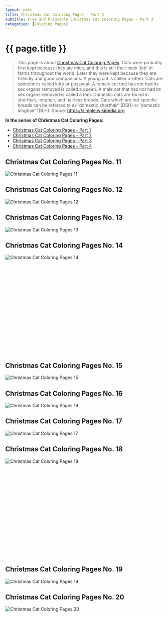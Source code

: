 ```yaml
---
layout: post
title: Christmas Cat Coloring Pages - Part 2
subtitle: Free and Printable Christmas Cat Coloring Pages - Part 2
categoties: [Coloring Pages]
---
```

{{ page.title }}
================
> This page is about [Christmas Cat Coloring Pages](https://hoanghabelle.github.io/). Cats were probably first kept because they ate mice, and this is still their main 'job' in farms throughout the world. Later they were kept because they are friendly and good companions. A young cat is called a kitten. Cats are sometimes called kitty or pussycat. A female cat that has not had its sex organs removed is called a queen. A male cat that has not had its sex organs removed is called a tom. Domestic cats are found in shorthair, longhair, and hairless breeds. Cats which are not specific breeds can be referred to as 'domestic shorthair' (DSH) or 'domestic longhair' (DLH). Souce: https://simple.wikipedia.org

**In the series of Christmas Cat Coloring Pages:**

* [Christmas Cat Coloring Pages - Part 1](https://hoanghabelle.github.io/2017/11/16/Christmas-Cat-Coloring-Pages-part-1.html)
* [Christmas Cat Coloring Pages - Part 2](https://hoanghabelle.github.io/2017/11/16/Christmas-Cat-Coloring-Pages-part-2.html)
* [Christmas Cat Coloring Pages - Part 3](https://hoanghabelle.github.io/2017/11/16/Christmas-Cat-Coloring-Pages-part-3.html)
* [Christmas Cat Coloring Pages - Part 4](https://hoanghabelle.github.io/2017/11/16/Christmas-Cat-Coloring-Pages-part-4.html)
## Christmas Cat Coloring Pages No. 11
![Christmas Cat Coloring Pages 11](https://hoanghabelle.github.io/img2/Christmas-Cat-Coloring-Pages%20(11).jpg "Christmas Cat Coloring Pages 11")

## Christmas Cat Coloring Pages No. 12
![Christmas Cat Coloring Pages 12](https://hoanghabelle.github.io/img2/Christmas-Cat-Coloring-Pages%20(12).jpg "Christmas Cat Coloring Pages 12")

## Christmas Cat Coloring Pages No. 13
![Christmas Cat Coloring Pages 13](https://hoanghabelle.github.io/img2/Christmas-Cat-Coloring-Pages%20(13).jpg "Christmas Cat Coloring Pages 13")

## Christmas Cat Coloring Pages No. 14
![Christmas Cat Coloring Pages 14](https://hoanghabelle.github.io/img2/Christmas-Cat-Coloring-Pages%20(14).jpg "Christmas Cat Coloring Pages 14")

<script async src="//pagead2.googlesyndication.com/pagead/js/adsbygoogle.js"></script><!-- Texxtonly --><ins class="adsbygoogle" style="display:inline-block;width:336px;height:280px" data-ad-client="ca-pub-6753140515841889" data-ad-slot="3207852233"></ins><script>(adsbygoogle = window.adsbygoogle || []).push({}); </script>

## Christmas Cat Coloring Pages No. 15
![Christmas Cat Coloring Pages 15](https://hoanghabelle.github.io/img2/Christmas-Cat-Coloring-Pages%20(15).jpg "Christmas Cat Coloring Pages 15")

## Christmas Cat Coloring Pages No. 16
![Christmas Cat Coloring Pages 16](https://hoanghabelle.github.io/img2/Christmas-Cat-Coloring-Pages%20(16).jpg "Christmas Cat Coloring Pages 16")

## Christmas Cat Coloring Pages No. 17
![Christmas Cat Coloring Pages 17](https://hoanghabelle.github.io/img2/Christmas-Cat-Coloring-Pages%20(17).jpg "Christmas Cat Coloring Pages 17")

## Christmas Cat Coloring Pages No. 18
![Christmas Cat Coloring Pages 18](https://hoanghabelle.github.io/img2/Christmas-Cat-Coloring-Pages%20(18).jpg "Christmas Cat Coloring Pages 18")

<script async src="//pagead2.googlesyndication.com/pagead/js/adsbygoogle.js"></script><!-- Texxtonly --><ins class="adsbygoogle" style="display:inline-block;width:336px;height:280px" data-ad-client="ca-pub-6753140515841889" data-ad-slot="3207852233"></ins><script>(adsbygoogle = window.adsbygoogle || []).push({}); </script>

## Christmas Cat Coloring Pages No. 19
![Christmas Cat Coloring Pages 19](https://hoanghabelle.github.io/img2/Christmas-Cat-Coloring-Pages%20(19).jpg "Christmas Cat Coloring Pages 19")

## Christmas Cat Coloring Pages No. 20
![Christmas Cat Coloring Pages 20](https://hoanghabelle.github.io/img2/Christmas-Cat-Coloring-Pages%20(20).jpg "Christmas Cat Coloring Pages 20")

